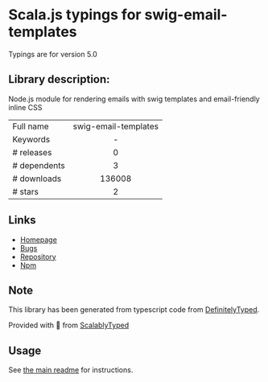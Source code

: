 
# Scala.js typings for swig-email-templates

Typings are for version 5.0

## Library description:
Node.js module for rendering emails with swig templates and email-friendly inline CSS

|                    |                 |
| ------------------ | :-------------: |
| Full name          | swig-email-templates |
| Keywords           | - |
| # releases         | 0 |
| # dependents       | 3 |
| # downloads        | 136008 |
| # stars            | 2 |

## Links
- [Homepage](https://github.com/andrewrk/swig-email-templates#readme)
- [Bugs](https://github.com/andrewrk/swig-email-templates/issues)
- [Repository](https://github.com/andrewrk/swig-email-templates)
- [Npm](https://www.npmjs.com/package/swig-email-templates)
    


## Note
This library has been generated from typescript code from [DefinitelyTyped](https://definitelytyped.org).

Provided with :purple_heart: from [ScalablyTyped](https://github.com/oyvindberg/ScalablyTyped)

## Usage
See [the main readme](../../readme.md) for instructions.


